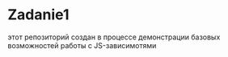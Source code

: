 # Zadanie1
этот репозиторий создан в процессе демонстрации базовых возможностей работы с JS-зависимотями
